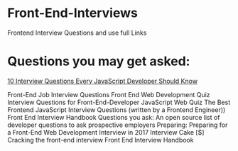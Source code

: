 # Front-End-Interviews
Frontend  Interview Questions and use full Links


# Questions you may get asked:

[10 Interview Questions Every JavaScript Developer Should Know](https://medium.com/javascript-scene/10-interview-questions-every-javascript-developer-should-know-6fa6bdf5ad95)


Front-End Job Interview Questions
Front End Web Development Quiz
Interview Questions for Front-End-Developer
JavaScript Web Quiz
The Best Frontend JavaScript Interview Questions (written by a Frontend Engineer))
Front End Interview Handbook
Questions you ask:
An open source list of developer questions to ask prospective employers
Preparing:
Preparing for a Front-End Web Development Interview in 2017
Interview Cake [$]
Cracking the front-end interview
Front End Interview Handbook
